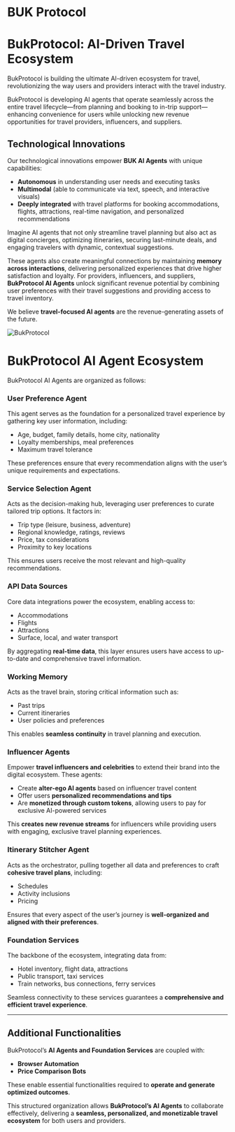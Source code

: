 # BUK Protocol

# BukProtocol: AI-Driven Travel Ecosystem  

BukProtocol is building the ultimate AI-driven ecosystem for travel, revolutionizing the way users and providers interact with the travel industry.  

BukProtocol is developing AI agents that operate seamlessly across the entire travel lifecycle—from planning and booking to in-trip support—enhancing convenience for users while unlocking new revenue opportunities for travel providers, influencers, and suppliers.  

## Technological Innovations  

Our technological innovations empower **BUK AI Agents** with unique capabilities:  
- **Autonomous** in understanding user needs and executing tasks  
- **Multimodal** (able to communicate via text, speech, and interactive visuals)  
- **Deeply integrated** with travel platforms for booking accommodations, flights, attractions, real-time navigation, and personalized recommendations  

Imagine AI agents that not only streamline travel planning but also act as digital concierges, optimizing itineraries, securing last-minute deals, and engaging travelers with dynamic, contextual suggestions.  

These agents also create meaningful connections by maintaining **memory across interactions**, delivering personalized experiences that drive higher satisfaction and loyalty. For providers, influencers, and suppliers, **BukProtocol AI Agents** unlock significant revenue potential by combining user preferences with their travel suggestions and providing access to travel inventory.  

We believe **travel-focused AI agents** are the revenue-generating assets of the future.  

![BukProtocol](https://buk-general-assets-new.s3.ap-south-1.amazonaws.com/buk-images/buk-protocol-ai-ecosystem.png)

# BukProtocol AI Agent Ecosystem  

BukProtocol AI Agents are organized as follows:  

### **User Preference Agent**  
This agent serves as the foundation for a personalized travel experience by gathering key user information, including:  
- Age, budget, family details, home city, nationality  
- Loyalty memberships, meal preferences  
- Maximum travel tolerance  

These preferences ensure that every recommendation aligns with the user’s unique requirements and expectations.  

### **Service Selection Agent**  
Acts as the decision-making hub, leveraging user preferences to curate tailored trip options. It factors in:  
- Trip type (leisure, business, adventure)  
- Regional knowledge, ratings, reviews  
- Price, tax considerations  
- Proximity to key locations  

This ensures users receive the most relevant and high-quality recommendations.  

### **API Data Sources**  
Core data integrations power the ecosystem, enabling access to:  
- Accommodations  
- Flights  
- Attractions  
- Surface, local, and water transport  

By aggregating **real-time data**, this layer ensures users have access to up-to-date and comprehensive travel information.  

### **Working Memory**  
Acts as the travel brain, storing critical information such as:  
- Past trips  
- Current itineraries  
- User policies and preferences  

This enables **seamless continuity** in travel planning and execution.  

### **Influencer Agents**  
Empower **travel influencers and celebrities** to extend their brand into the digital ecosystem. These agents:  
- Create **alter-ego AI agents** based on influencer travel content  
- Offer users **personalized recommendations and tips**  
- Are **monetized through custom tokens**, allowing users to pay for exclusive AI-powered services  

This **creates new revenue streams** for influencers while providing users with engaging, exclusive travel planning experiences.  

### **Itinerary Stitcher Agent**  
Acts as the orchestrator, pulling together all data and preferences to craft **cohesive travel plans**, including:  
- Schedules  
- Activity inclusions  
- Pricing  

Ensures that every aspect of the user’s journey is **well-organized and aligned with their preferences**.  

### **Foundation Services**  
The backbone of the ecosystem, integrating data from:  
- Hotel inventory, flight data, attractions  
- Public transport, taxi services  
- Train networks, bus connections, ferry services  

Seamless connectivity to these services guarantees a **comprehensive and efficient travel experience**.  

---

## **Additional Functionalities**  
BukProtocol’s **AI Agents and Foundation Services** are coupled with:  
- **Browser Automation**  
- **Price Comparison Bots**  

These enable essential functionalities required to **operate and generate optimized outcomes**.  

This structured organization allows **BukProtocol’s AI Agents** to collaborate effectively, delivering a **seamless, personalized, and monetizable travel ecosystem** for both users and providers.  


